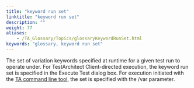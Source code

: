```yaml
--- 
title: "keyword run set"
linktitle: "keyword run set"
description: ""
weight: 77
aliases: 
    - /TA_Glossary/Topics/glossaryKeywordRunSet.html
keywords: "glossary, keyword run set"
---
```


The set of variation keywords specified at runtime for a given test run to operate under. For TestArchitect Client-directed execution, the keyword run set is specified in the Execute Test dialog box. For execution initiated with the [TA command line tool](/automation-guide/application-testing/mobile-testing/testing-mobile-applications/android-automation/android-command-line-tool/), the set is specified with the /var parameter.

